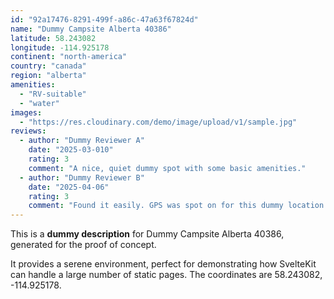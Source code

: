 ```yaml
---
id: "92a17476-8291-499f-a86c-47a63f67824d"
name: "Dummy Campsite Alberta 40386"
latitude: 58.243082
longitude: -114.925178
continent: "north-america"
country: "canada"
region: "alberta"
amenities:
  - "RV-suitable"
  - "water"
images:
  - "https://res.cloudinary.com/demo/image/upload/v1/sample.jpg"
reviews:
  - author: "Dummy Reviewer A"
    date: "2025-03-010"
    rating: 3
    comment: "A nice, quiet dummy spot with some basic amenities."
  - author: "Dummy Reviewer B"
    date: "2025-04-06"
    rating: 3
    comment: "Found it easily. GPS was spot on for this dummy location."
---
```


This is a **dummy description** for Dummy Campsite Alberta 40386, generated for the proof of concept.

It provides a serene environment, perfect for demonstrating how SvelteKit can handle a large number of static pages. The coordinates are 58.243082, -114.925178.
